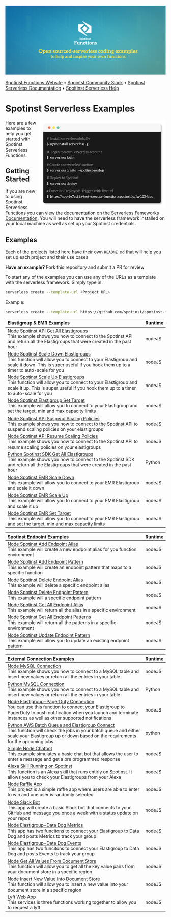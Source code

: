 [![Spotinst Serverless Functions](./assets/functions.png)](https://serverless.com/framework/docs/providers/spotinst/)

[Spotinst Functions Website](https://spotinst.com/products/spotinst-functions/) • [Spointst Community Slack](https://join.slack.com/t/spotinst-community/shared_invite/enQtMjM5MjUzMDYwMzY4LTQ4YjNkODgyNmE3MGE4ZjU3MjdmZmQ0ZTk3NTZmOTNmZmI3NjFhYjYwNzI1MzAxMzM1Yzk3NTY5MDhiN2U3Zjg) • [Spotinst Serverless Documentation](https://serverless.com/framework/docs/providers/spotinst/) • [Spoitinst Serverless Help](https://help.spotinst.com/hc/en-us/categories/115000701089-Spotinst-Functions-)

# Spotinst Serverless Examples

<img align="right" width="400" src="./assets/terminal.jpg" />

Here are a few examples to help you get started with Spotinst Serverless Functions

## Getting Started 

If you are new to using Spotinst Serverless Functions you can view the documentation on the [Serverless Fameworks Documentation](https://serverless.com/framework/docs/providers/spotinst/). You will need to have the serverless framework installed on your local machine as well as set up your Spotinst credentials.

## Examples

Each of the projects listed here have their own `README.md` that will help you set up each project and their use cases

**Have an example?** Fork this repository and submit a PR for review

To start any of the examples you can use any of the URLs as a template with the serverless framework. Simply type in:

```bash
serverless create --template-url <Project URL>
```

Example:

```bash
serverless create --template-url https://github.com/spotinst/spotinst-functions-examples/tree/master/node-spotinst-api-getGroups
```


|Elastigroup & EMR Examples | Runtime  |
|:--------------------------- |:-----|
|[Node Spotinst API Get All Elastigroups](./node-spotinst-api-getGroups) </br> This example shows you how to connect to the Spotinst API and return all the Elastigroups that were created in the past hour| nodeJS |
|[Node Spotinst Scale Down Elastigroups](./node-elastigroup-scaleDown) </br> This function will allow you to connect to your Elastigroup and scale it down. This is super useful if you hook them up to a timer to auto-scale for you| nodeJS |
|[Node Spotinst Scale Up Elastigroups](./node-elastigroup-scaleUp) </br> This function will allow you to connect to your Elastigroup and scale it up. This is super useful if you hook them up to a timer to auto-scale for you| nodeJS |
|[Node Spotinst Elastigroup Set Target](./node-elastigroup-setTarget) </br> This example will allow you to connect to your Elastigroup and set the target, min and max capacity limits| nodeJS |
|[Node Spotinst API Suspend Scaling Policies](./node-spotinst-api-suspendPolicy) </br> This example shows you how to connect to the Spotinst API to suspend scaling policies on your elastigroups| nodeJS |
|[Node Spotinst API Resume Scaling Policies](./node-spotinst-api-resumePolicy) </br> This example shows you how to connect to the Spotinst API to resume scaling policies on your elastigroups| nodeJS |
|[Python Spotinst SDK Get All Elastigroups](./python-spotinst-sdk-getGroups) </br> This example shows you how to connect to the Spotinst SDK and return all the Elastigroups that were created in the past hour| Python |
|[Node Spotinst EMR Scale Down](./node-emr-scaleDown) </br> This example will allow you to connect to your EMR Elastigroup and scale it down| nodeJS |
|[Node Spotinst EMR Scale Up](./node-emr-scaleUp) </br> This example will allow you to connect to your EMR Elastigroup and scale it up| nodeJS |
|[Node Spotinst EMR Set Target](./node-emr-setTarget) </br> This example will allow you to connect to your EMR Elastigroup and set the target, min and max capacity limits| nodeJS |

|Spotinst Endpoint Examples | Runtime  |
|:-------------------------------------------------------- |:-----|
|[Node Spotinst Add Endpoint Alias](./node-endpoint-addAlias) </br> This example will create a new endpoint alias for you function environment               | nodeJS |
|[Node Spotinst Add Endpoint Pattern](./node-endpoint-addPattern) </br> This example will create an endpoint pattern that maps to a specific function        | nodeJS |
|[Node Spotinst Delete Endpoint Alias](./node-endpoint-deleteAlias) </br> This example will delete a specific endpoint alias                                 | nodeJS |
|[Node Spotinst Delete Endpoint Pattern](./node-endpoint-deletePattern) </br> This example will a specific endpoint pattern                                  | nodeJS |
|[Node Spotinst Get All Endpoint Alias](./node-endpoint-getAlias) </br> This example will return all the alias in a specific environment                     | nodeJS |
|[Node Spotinst Get All Endpoint Patterns](./node-endpoint-getPattern) </br> This example will return all the patterns in a specific environment             | nodeJS |
|[Node Spotinst Update Endpoint Pattern](./node-endpoint-updatePattern) </br> This example will allow you to update an existing endpoint pattern             | nodeJS |

|External Connection Examples | Runtime  |
|:--------------------------- |:-----|
|[Node MySQL Connection](./node-mysql-connection) </br> This example shows you how to connect to a MySQL table and insert new values or return all the entries in your table| nodeJS |
|[Python MySQL Connection](./python-mysql-connection) </br> This example shows you how to connect to a MySQL table and insert new values or return all the entries in your table| Python |
|[Node Elastigroup-PagerDuty Connection](./node-pagerduty-connection) </br> You can use this function to connect your Elastigroup to PagerDuty to push notification when you launch and terminate instances as well as other supported notifications| nodeJS |
|[Python AWS Batch Queue and Elastigroup Connect](./python-aws-batch) </br> This function will check the jobs in your batch queue and either scale your Elastigroup up or down based on the requirements for the upcoming jobs| python |
|[Simple Node Chatbot](./node-simple-chatbot) </br> This example simulates a basic chat bot that allows the user to enter a message and get a pre programmed response| nodeJS |
|[Alexa Skill Running on Spotinst](./node-alexa-skill) </br> This function is an Alexa skill that runs entirly on Spotinst. It allows you to check your Elastigroups from your Alexa| nodeJS |
|[Node Raffle App](./node-raffle-app) </br> This project is a simple raffle app where users are able to enter to win and one user is randomly selected| nodeJS |
|[Node Slack Bot](./node-slack-bot) </br> This app will create a basic Slack bot that connects to your GitHub and message you once a week with a status update on your repos| nodeJS |
|[Node Elastigroup-Data Dog Metrics](./node-datadog-metric) </br> This app has two funcitons to connect your Elastigroup to Data Dog and posts Metrics to track your group| nodeJS |
|[Node Elastigroup-Data Dog Events](./node-datadog-event) </br> This app has two funcitons to connect your Elastigroup to Data Dog and posts Events to track your group| nodeJS |
|[Node Get All Values From Document Store ](./node-docstore-getAll) </br> This function will allow you to get all the key value pairs from your document store in a specific region| nodeJS |
|[Node Insert New Value Into Document Store](./node-docstore-newValue) </br> This function will allow you to insert a new value into your document store in a specific region| nodeJS |
|[Lyft Web App](./node-lyft-webApp) </br> This services is three functions working together to allow you to request a lyft| nodeJS |

